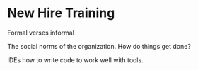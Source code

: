 # New Hire Training

Formal verses informal

The social norms of the organization. How do things get done?

IDEs how to write code to work well with tools.